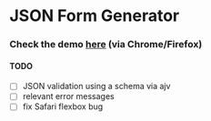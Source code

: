 # JSON Form Generator

### Check the demo [here](http://egrm-form-generator.surge.sh/) (via Chrome/Firefox)

#### TODO

- [ ] JSON validation using a schema via ajv
- [ ] relevant error messages
- [ ] fix Safari flexbox bug
